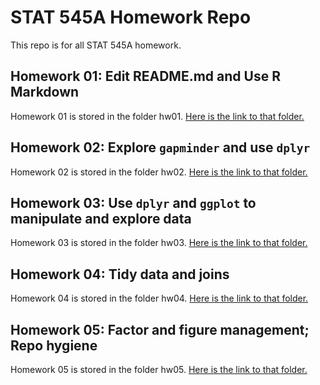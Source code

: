 # STAT 545A Homework Repo
This repo is for all STAT 545A homework.

## Homework 01: Edit README.md and Use R Markdown
Homework 01 is stored in the folder hw01. [Here is the link to that folder.](https://github.com/yuanjisun/STAT545-hw-Sun-Yuanji/tree/master/hw01)

## Homework 02: Explore `gapminder` and use `dplyr`
Homework 02 is stored in the folder hw02. [Here is the link to that folder.](https://github.com/yuanjisun/STAT545-hw-Sun-Yuanji/tree/master/hw02)

## Homework 03: Use `dplyr` and `ggplot` to manipulate and explore data
Homework 03 is stored in the folder hw03. [Here is the link to that folder.](https://github.com/yuanjisun/STAT545-hw-Sun-Yuanji/tree/master/hw03)

## Homework 04: Tidy data and joins
Homework 04 is stored in the folder hw04. [Here is the link to that folder.](https://github.com/yuanjisun/STAT545-hw-Sun-Yuanji/tree/master/hw04)

## Homework 05: Factor and figure management; Repo hygiene
Homework 05 is stored in the folder hw05. [Here is the link to that folder.](https://github.com/yuanjisun/STAT545-hw-Sun-Yuanji/tree/master/hw05)
